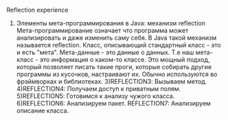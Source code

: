  Reflection experience
 1) Элементы мета-программирования в Java: механизм reflection
    Мета-программирование означает что программа может анализировать и даже изменить саму себя. В Java такой механизм называется reflection. 
    Класс, описывающий стандартный класс - это и есть "мета". Мета-данные - это данные о данных. Т.е наш мета-класс - это информация о каком-то классе.
    Это мощный подход, который позволяет писать такие проги, которые собирать другие программы из кусочков, настраивают их. Обычно используются во фрэймворках и библиотеках.
3)REFLECTION3: Вызываем метод.
4)REFLECTION4: Получаем доступ к приватным полям.
5)REFLECTION5: Готовимся к анализу чужого класса.
6)REFLECTION6: Анализируем пакет.
REFLECTION7: Анализируем описание класса.
